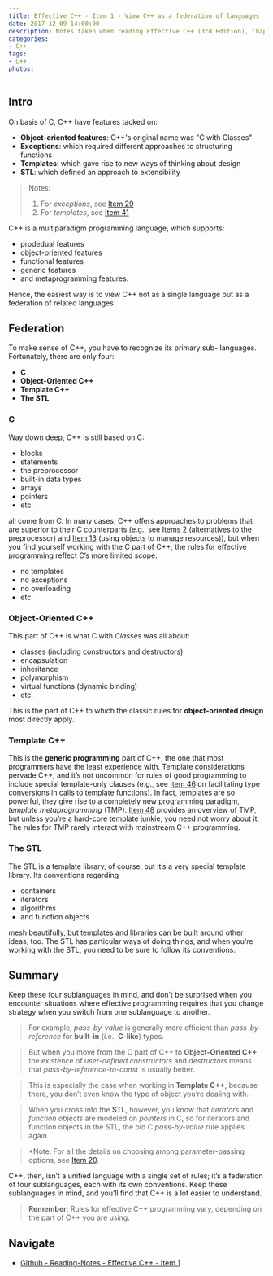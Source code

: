 ```yaml
---
title: Effective C++ - Item 1 - View C++ as a federation of languages
date: 2017-12-09 14:00:00
description: Notes taken when reading Effective C++ (3rd Edition), Chapter 1 - Item 1 - View C++ as a federation of languages.
categories:
- C++
tags:
- C++
photos:
---
```


## Intro

On basis of C, C++ have features tacked on:

- **Object-oriented features**: C++'s original name was "C with Classes"
- **Exceptions**: which required different approaches to structuring functions
- **Templates**: which gave rise to new ways of thinking about design
- **STL**: which defined an approach to extensibility

> Notes:
> 1. For *exceptions*, see [Item 29](../Item_29/README.md)
> 2. For *templates*, see [Item 41](../Item_41/README.md) 

C++ is a multiparadigm programming language, which supports:

- prodedual features
- object-oriented features
- functional features
- generic features
- and metaprogramming features.

Hence, the easiest way is to view C++ not as a single language but as a federation of related languages

## Federation

To make sense of C++, you have to recognize its primary sub- languages. Fortunately, there are only four:
- **C**
- **Object-Oriented C++**
- **Template C++**
- **The STL**

### C

Way down deep, C++ is still based on C:

- blocks
- statements 
- the preprocessor 
- built-in data types 
- arrays
- pointers 
- etc. 

all come from C. In many cases, C++ offers approaches to problems that are superior to their C counterparts (e.g., see [Items 2](../Item_2/README.md) (alternatives to the preprocessor) and [Item 13](../Item_13/README.md) (using objects to manage resources)), but when you find yourself working with the C part of C++, the rules for effective programming reflect C’s more limited scope: 

- no templates
- no exceptions
- no overloading 
- etc.

### Object-Oriented C++

This part of C++ is what C with *Classes* was all about: 

- classes (including constructors and destructors) 
- encapsulation
- inheritance
- polymorphism
- virtual functions (dynamic binding) 
- etc. 

This is the part of C++ to which the classic rules for **object-oriented design** most directly apply.

### Template C++

This is the **generic programming** part of C++, the one that most programmers have the least experience with. Template considerations pervade C++, and it’s not uncommon for rules of good programming to include special template-only clauses (e.g., see [Item 46](../Item_46/README.md) on facilitating type conversions in calls to template functions). In fact, templates are so powerful, they give rise to a completely new programming paradigm, *template metaprogramming* (TMP). [Item 48](../Item_48/README.md) provides an overview of TMP, but unless you’re a hard-core template junkie, you need not worry about it. The rules for TMP rarely interact with mainstream C++ programming.

### The STL

The STL is a template library, of course, but it’s a very special template library. Its conventions regarding 

- containers
- iterators
- algorithms
- and function objects 

mesh beautifully, but templates and libraries can be built around other ideas, too. The STL has particular ways of doing things, and when you’re working with the STL, you need to be sure to follow its conventions.

## Summary

Keep these four sublanguages in mind, and don’t be surprised when you encounter situations where effective programming requires that you change strategy when you switch from one sublanguage to another. 

> For example, *pass-by-value* is generally more efficient than *pass-by-reference* for **built-in** (i.e., **C-like**) types. 

> But when you move from the C part of C++ to **Object-Oriented C++**, the existence of *user-defined constructors* and *destructors* means that *pass-by-reference-to-const* is usually better. 

> This is especially the case when working in **Template C++**, because there, you don’t even know the type of object you’re dealing with. 

> When you cross into the **STL**, however, you know that *iterators* and *function objects* are modeled on *pointers* in C, so for iterators and function objects in the STL, the old C *pass-by-value* rule applies again. 

> *Note: For all the details on choosing among parameter-passing options, see [Item 20](../Item_20/README.md).

C++, then, isn’t a unified language with a single set of rules; it’s a federation of four sublanguages, each with its own conventions. Keep these sublanguages in mind, and you’ll find that C++ is a lot easier to understand.

> **Remember**:
> Rules for effective C++ programming vary, depending on the part of C++ you are using.

## Navigate
* [Github - Reading-Notes - Effective C++ - Item 1](https://github.com/ZhiyuanYaoJ/Reading-Notes/tree/master/Computer%20Science/Effective%20C%2B%2B/Item_1/README.md)